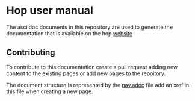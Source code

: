 <!--
Licensed to the Apache Software Foundation (ASF) under one
or more contributor license agreements.  See the NOTICE file
distributed with this work for additional information
regarding copyright ownership.  The ASF licenses this file
to you under the Apache License, Version 2.0 (the
"License"); you may not use this file except in compliance
with the License.  You may obtain a copy of the License at
  http://www.apache.org/licenses/LICENSE-2.0
Unless required by applicable law or agreed to in writing,
software distributed under the License is distributed on an
"AS IS" BASIS, WITHOUT WARRANTIES OR CONDITIONS OF ANY
KIND, either express or implied.  See the License for the
specific language governing permissions and limitations
under the License.
-->

# Hop user manual

The asciidoc documents in this repository are used to generate the documentation that is available on the
hop [website](https://hop.apache.org/manual/latest)

## Contributing

To contribute to this documentation create a pull request adding new content to the existing pages or add new pages to
the repoitory.

The document structure is represented by the [nav.adoc](modules/ROOT/nav.adoc) file add an xref in this file when
creating a new page.